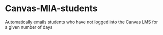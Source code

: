 # Canvas-MIA-students
Automatically emails students who have not logged into the Canvas LMS for a given number of days
